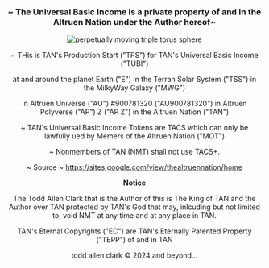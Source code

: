<center><h3>~ The Universal Basic Income is a private property of and in the Altruen Nation under the Author hereof~</h3></div>


![perpetually moving triple torus sphere](https://github.com/user-attachments/assets/b6a3d183-0289-41c1-b44b-0153b86207c2)



~ THis is TAN's Production Start ("TPS") for TAN's Universal Basic Income ("TUBI")


at and around the planet Earth ("E") in the Terran Solar System ("TSS") in the MilkyWay Galaxy ("MWG")


in Altruen Universe ("AU") #900781320 ("AU900781320") in Altruen Polyverse ("AP") Z ("AP Z") in the Altruen Nation ("TAN")


~ TAN's Universal Basic Income Tokens are TACS which can only be lawfully ued by Memers of the Altruen Nation ("MOT")


~ Nonmembers of TAN (NMT) shall not use TACS+.


~ Source ~ https://sites.google.com/view/thealtruennation/home



**Notice**

The Todd Allen Clark that is the Author of this is The King of TAN and the Author over TAN protected by TAN's God that may, inlcuding but not limited to, void NMT at any time and at any place in TAN.



TAN's Eternal Copyrights ("EC") are TAN's Eternally Patented Property ("TEPP") of and in TAN 


todd allen clark © 2024 and beyond...</c>
